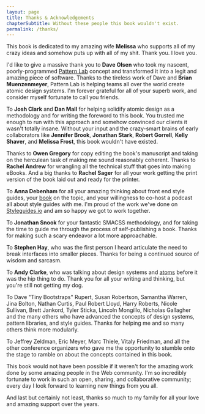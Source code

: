```yaml
---
layout: page
title: Thanks & Acknowledgements
chapterSubtitle: Without these people this book wouldn't exist.
permalink: /thanks/
---
```


This book is dedicated to my amazing wife __Melissa__ who supports all of my crazy ideas and somehow puts up with all of my shit. Thank you. I love you.

I'd like to give a massive thank you to __Dave Olsen__ who took my nascent, poorly-programmed [Pattern Lab](http://patternlab.io) concept and transformed it into a legit and amazing piece of software. Thanks to the tireless work of Dave and __Brian Muenzenmeyer__, Pattern Lab is helping teams all over the world create atomic design systems. I'm forever grateful for all of your superb work, and consider myself fortunate to call you friends.

To __Josh Clark__ and __Dan Mall__ for helping solidify atomic design as a methodology and for writing the foreword to this book. You trusted me enough to run with this approach and somehow convinced our clients it wasn't totally insane. Without your input and the crazy-smart brains of early collaborators like __Jennifer Brook__, __Jonathan Stark__, __Robert Gorrell__, __Kelly Shaver__, and __Melissa Frost__, this book wouldn't have existed.

Thanks to __Owen Gregory__ for copy editing the book's manuscript and taking on the herculean task of making me sound reasonably coherent. Thanks to __Rachel Andrew__ for wrangling all the technical stuff that goes into making eBooks. And a big thanks to __Rachel Sager__ for all your work getting the print version of the book laid out and ready for the printer.

To __Anna Debenham__ for all your amazing thinking about front end style guides, your [book](http://maban.co.uk/projects/front-end-style-guides/) on the topic, and your willingness to co-host a podcast all about style guides with me. I'm proud of the work we've done on [Styleguides.io](http://styleguides.io/) and am so happy we got to work together.

To __Jonathan Snook__ for your fantastic SMACSS methodology, and for taking the time to guide me through the process of self-publishing a book. Thanks for making such a scary endeavor a lot more approachable.

To **Stephen Hay**, who was the first person I heard articulate the need to break interfaces into smaller pieces. Thanks for being a continued source of wisdom and sarcasm.

To __Andy Clarke__, who was talking about design systems and  [atoms](http://stuffandnonsense.co.uk/blog/about/an-extract-from-designing-atoms-and-elements) before it was the hip thing to do. Thank you for all your writing and thinking, but you're still not getting my dog.

To Dave "Tiny Bootstraps" Rupert, Susan Robertson, Samantha Warren, Jina Bolton, Nathan Curtis, Paul Robert Lloyd, Harry Roberts, Nicole Sullivan, Brett Jankord, Tyler Sticka, Lincoln Mongillo, Nicholas Gallagher and the many others who have advanced the concepts of design systems, pattern libraries, and style guides. Thanks for helping me and so many others think more modularly.

To Jeffrey Zeldman, Eric Meyer, Marc Thiele, Vitaly Friedman, and all the other conference organizers who gave me the opportunity to stumble onto the stage to ramble on about the concepts contained in this book.

This book would not have been possible if it weren't for the amazing work done by some amazing people in the Web community. I'm so incredibly fortunate to work in such an open, sharing, and collaborative community; every day I look forward to learning new things from you all.

And last but certainly not least, thanks so much to my family for all your love and amazing support over the years.
